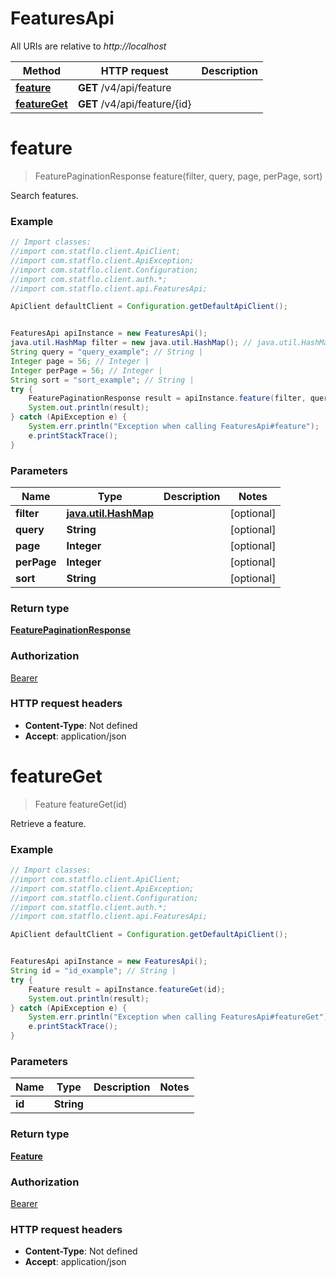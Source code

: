# FeaturesApi

All URIs are relative to *http://localhost*

Method | HTTP request | Description
------------- | ------------- | -------------
[**feature**](FeaturesApi.md#feature) | **GET** /v4/api/feature | 
[**featureGet**](FeaturesApi.md#featureGet) | **GET** /v4/api/feature/{id} | 

<a name="feature"></a>
# **feature**
> FeaturePaginationResponse feature(filter, query, page, perPage, sort)



Search features.

### Example
```java
// Import classes:
//import com.statflo.client.ApiClient;
//import com.statflo.client.ApiException;
//import com.statflo.client.Configuration;
//import com.statflo.client.auth.*;
//import com.statflo.client.api.FeaturesApi;

ApiClient defaultClient = Configuration.getDefaultApiClient();


FeaturesApi apiInstance = new FeaturesApi();
java.util.HashMap filter = new java.util.HashMap(); // java.util.HashMap | 
String query = "query_example"; // String | 
Integer page = 56; // Integer | 
Integer perPage = 56; // Integer | 
String sort = "sort_example"; // String | 
try {
    FeaturePaginationResponse result = apiInstance.feature(filter, query, page, perPage, sort);
    System.out.println(result);
} catch (ApiException e) {
    System.err.println("Exception when calling FeaturesApi#feature");
    e.printStackTrace();
}
```

### Parameters

Name | Type | Description  | Notes
------------- | ------------- | ------------- | -------------
 **filter** | [**java.util.HashMap**](.md)|  | [optional]
 **query** | **String**|  | [optional]
 **page** | **Integer**|  | [optional]
 **perPage** | **Integer**|  | [optional]
 **sort** | **String**|  | [optional]

### Return type

[**FeaturePaginationResponse**](FeaturePaginationResponse.md)

### Authorization

[Bearer](../README.md#Bearer)

### HTTP request headers

 - **Content-Type**: Not defined
 - **Accept**: application/json

<a name="featureGet"></a>
# **featureGet**
> Feature featureGet(id)



Retrieve a feature.

### Example
```java
// Import classes:
//import com.statflo.client.ApiClient;
//import com.statflo.client.ApiException;
//import com.statflo.client.Configuration;
//import com.statflo.client.auth.*;
//import com.statflo.client.api.FeaturesApi;

ApiClient defaultClient = Configuration.getDefaultApiClient();


FeaturesApi apiInstance = new FeaturesApi();
String id = "id_example"; // String | 
try {
    Feature result = apiInstance.featureGet(id);
    System.out.println(result);
} catch (ApiException e) {
    System.err.println("Exception when calling FeaturesApi#featureGet");
    e.printStackTrace();
}
```

### Parameters

Name | Type | Description  | Notes
------------- | ------------- | ------------- | -------------
 **id** | **String**|  |

### Return type

[**Feature**](Feature.md)

### Authorization

[Bearer](../README.md#Bearer)

### HTTP request headers

 - **Content-Type**: Not defined
 - **Accept**: application/json

